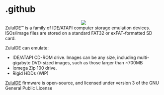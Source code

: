 # .github

<div style="text-align:center">
<img src="https://www.zuluide.com/assets/img/ZuluIDE-RP2040-Compact-Rev2023d.jpg">
</div>
ZuluIDE™ is a family of IDE/ATAPI computer storage emulation devices. ISOs/image files are stored on a standard FAT32 or exFAT-formatted SD card. 

ZuluIDE can emulate:

* IDE/ATAPI CD-ROM drive. Images can be any size, including multi-gigabyte DVD-sized images, such as those larger than ~700MB
* Iomega Zip 100 drive.
* Rigid HDDs (WIP)

<a href="https://github.com/ZuluIDE/ZuluIDE-firmware">ZuluIDE</a> firmware is open-source, and licensed under version 3 of the GNU General Public License
